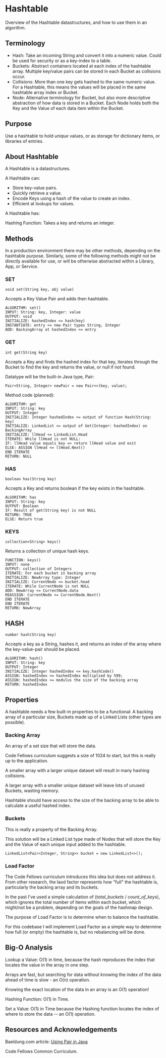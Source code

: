 # Hashtable

Overview of the Hashtable datastructures, and how to use them in an algorithm.

## Terminology

- Hash: Take an incoming String and convert it into a numeric value. Could be used for security or as a key-index to a table.
- Buckets: Abstract containers located at each index of the hashtable array. Multiple key/value pairs can be stored in each Bucket as collisions occur.
- Collisions: More than one key gets hashed to the same numeric value. For a Hashtable, this means the values will be placed in the same hashtable array index or Bucket.
- Node: Alternative terminology for Bucket, but also more descriptive abstraction of how data is stored in a Bucket. Each Node holds both the Key and the Value of each data item within the Bucket.

## Purpose

Use a hashtable to hold *unique* values, or as storage for dictionary items, or libraries of entries.

## About Hashtable

A Hashtable is a datastructures.

A Hashtable can:

- Store key-value pairs.
- Quickly retrieve a value.
- Encode Keys using a hash of the value to create an index.
- Efficient at lookups for values.

A Hashtable has:

Hashing Function: Takes a key and returns an integer.

## Methods

In a production environment there may be other methods, depending on the hashtable purpose. Similarly, some of the following methods might not be directly available for use, or will be otherwise abstracted within a Library, App, or Service.

### SET

`void set(String key, obj value)`

Accepts a Key Value Pair and adds then hashtable.

```text
ALGORITHM: set()
INPUT: String: key, Integer: value
OUTPUT: void
INITIALIZE: hashedIndex <= hash(key)
INSTANTIATE: entry <= new Pair types String, Integer
ADD: BackingArray at hashedIndex <= entry
```

### GET

`int get(String key)`

Accepts a Key and finds the hashed index for that key, iterates through the Bucket to find the key and returns the value, or null if not found.

Datatype will be the built-in Java type, Pair:

```text
Pair<String, Integer> newPair = new Pair<>(key, value);
```

Method code (planned):

```text
ALGORITHM: get
INPUT: String: key
OUTPUT: Integer
INITIALIZE: Integer hashedIndex <= output of function Hash(String: key)
INITIALIZE: LinkedList <= output of Get(Integer: hashedIndex) on BackingArray
INITIALIZE: llHead <= LinkedList.Head
ITERATE: While llHead is not NULL:
IF: llHead value equals key => return llHead value and exit
ELSE: ASSIGN llHead <= llHead.Next()
END ITERATE
RETURN: NULL
```

### HAS

`boolean has(String key)`

Accepts a Key and returns boolean if the key exists in the hashtable.

```text
ALGORITHM: has
INPUT: String: key
OUTPUT: Boolean
IF: Result of get(String key) is not NULL
RETURN: TRUE
ELSE: Return true
```

### KEYS

`collection<String> keys()`

Returns a collection of unique hash keys.

```text
FUNCTION: keys()
INPUT: none
OUTPUT: collection of Integers
ITERATE: For each bucket in backing array
INITIALIZE: NewArray type: Integer
INITIALIZE: CurrentNode <= bucket.head
ITERATE: While CurrentNode is not NULL
ADD: NewArray <= CurrentNode.data
REASSIGN: CurrentNode <= CurrentNode.Next()
END ITERATE
END ITERATE
RETURN: NewArray
```

## HASH

`number hash(String key)`

Accepts a key as a String, hashes it, and returns an index of the array where the key-value-pair should be placed.

```text
ALGORITHM: hash()
INPUT: String: key
OUTPUT: Integer
INITIALIZE: Integer hashedIndex <= key.hashCode()
ASSIGN: hashedIndex <= hashedIndex multiplied by 599;
ASSIGN: hashedIndex <= modulus the size of the backing array
RETURN: hashedIndex
```

## Properties

A hashtable needs a few built-in properties to be a functional: A backing array of a particular size, Buckets made up of a Linked Lists (other types are possible).

### Backing Array

An array of a set size that will store the data.

Code Fellows curriculum suggests a size of 1024 to start, but this is really up to the application.

A smaller array with a larger unique dataset will result in many hashing collisions.

A larger array with a smaller unique dataset will leave lots of unused Buckets, wasting memory.

Hashtable should have access to the size of the backing array to be able to calculate a useful hashed index.

### Buckets

This is really a property of the Backing Array.

This solution will be a Linked List type made of Nodes that will store the Key and the Value of each unique input added to the hashtable.

```text
LinkedList<Pair<Integer, String>> bucket = new LinkedList<>();
```

### Load Factor

The Code Fellows curriculum introduces this idea but does not address it. From other research, the laod factor represents how "full" the hashtable is, particularly the backing array and its buckets.

In the past I've used a simple calculation of (_total_buckets_ / _count_of_keys_), which ignores the total number of items within each bucket, which might/not be a problem, depending on the goals of the hashmap design.

The purpose of Load Factor is to determine when to balance the hashtable.

For this codebase I will implement Load Factor as a simple way to determine how full (or empty) the hashtable is, but no rebalancing will be done.

## Big-O Analysis

Lookup a Value: O(1) in time, because the hash reproduces the index that locates the value in the array in one step.

Arrays are fast, but searching for data without knowing the index of the data ahead of time is slow - an O(n) operation.

Knowing the exact location of the data in an array is an O(1) operation!

Hashing Function: O(1) in Time.

Set a Value: O(1) in Time because the Hashing function locates the index of where to store the data -- an O(1) operation.

## Resources and Acknowledgements

Baeldung.com article: [Using Pair in Java](https://www.baeldung.com/java-pairs)

Code Fellows Common Curriculum.
